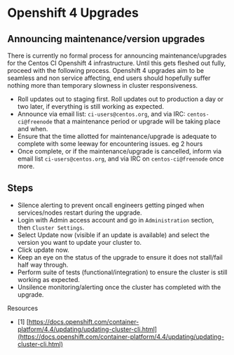# Openshift 4 Upgrades

## Announcing maintenance/version upgrades
There is currently no formal process for announcing maintenance/upgrades for the Centos CI Openshift 4 infrastructure. Until this gets fleshed out fully, proceed with the following process. Openshift 4 upgrades aim to be seamless and non service affecting, end users should hopefully suffer nothing more than temporary slowness in cluster responsiveness.

- Roll updates out to staging first. Roll updates out to production a day or two later, if everything is still working as expected.
- Announce via email list: `ci-users@centos.org`, and via IRC: `centos-ci@freenode` that a maintenance period or upgrade will be taking place and when.
- Ensure that the time allotted for maintenance/upgrade is adequate to complete with some leeway for encountering issues. eg 2 hours
- Once complete, or if the maintenance/upgrade is cancelled, inform via email list `ci-users@centos.org`, and via IRC on `centos-ci@freenode` once more.

## Steps
* Silence alerting to prevent oncall engineers getting pinged when services/nodes restart during the upgrade.
* Login with Admin access account and go in `Administration` section, then `Cluster Settings`.
* Select Update now (visible if an update is available) and select the version you want to update your cluster to.
* Click update now.
* Keep an eye on the status of the upgrade to ensure it does not stall/fail half way through.
* Perform suite of tests (functional/integration) to ensure the cluster is still working as expected.
* Unsilence monitoring/alerting once the cluster has completed with the upgrade.



Resources
*   [1] [https://docs.openshift.com/container-platform/4.4/updating/updating-cluster-cli.html](https://docs.openshift.com/container-platform/4.4/updating/updating-cluster-cli.html)

